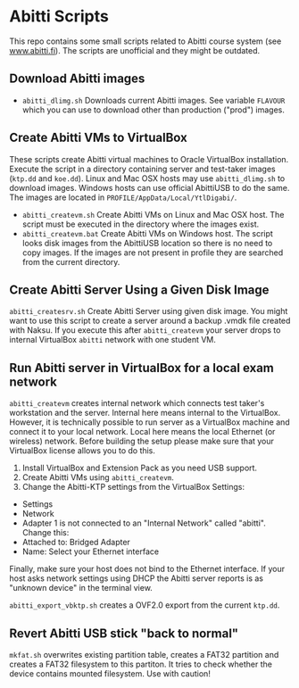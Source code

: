 # Abitti Scripts

This repo contains some small scripts related to Abitti course system (see
www.abitti.fi). The scripts are unofficial and they might be outdated.

## Download Abitti images

 * `abitti_dlimg.sh` Downloads current Abitti images. See variable `FLAVOUR`
   which you can use to download other than production ("prod") images.

## Create Abitti VMs to VirtualBox

These scripts create Abitti virtual machines to Oracle VirtualBox
installation. Execute the script in a directory containing server and
test-taker images (`ktp.dd` and `koe.dd`). Linux and Mac OSX hosts may use
`abitti_dlimg.sh` to download images. Windows hosts can use official AbittiUSB
to do the same. The images are located in `PROFILE/AppData/Local/YtlDigabi/`.

 * `abitti_createvm.sh` Create Abitti VMs on Linux and Mac OSX host. The script must be executed in the directory where the images exist.
 * `abitti_createvm.bat` Create Abitti VMs on Windows host. The script looks disk images from the AbittiUSB location so there is no need to copy images. If the images are not present in profile they are searched from the current directory.

## Create Abitti Server Using a Given Disk Image

`abitti_createsrv.sh` Create Abitti Server using given disk image. You might want to use this
script to create a server around a backup .vmdk file created with Naksu. If you execute this
after `abitti_createvm` your server drops to internal VirtualBox `abitti` network with one student
VM.

## Run Abitti server in VirtualBox for a local exam network

`abitti_createvm` creates internal network which connects test taker's workstation and the server. Internal here means internal to the VirtualBox. However, it is technically possible to run server as a VirtualBox machine and connect it to your local network. Local here means the local Ethernet (or wireless) network. Before building the setup please make sure that your VirtualBox license allows you to do this.

 1) Install VirtualBox and Extension Pack as you need USB support.
 2) Create Abitti VMs using `abitti_createvm`. 
 3) Change the Abitti-KTP settings from the VirtualBox Settings:
  * Settings
  * Network
  * Adapter 1 is not connected to an "Internal Network" called "abitti". Change this:
  * Attached to: Bridged Adapter
  * Name: Select your Ethernet interface
 
Finally, make sure your host does not bind to the Ethernet interface. If your host asks network settings using DHCP the Abitti server reports is as "unknown device" in the terminal view.

`abitti_export_vbktp.sh` creates a OVF2.0 export from the current `ktp.dd`.

## Revert Abitti USB stick "back to normal"

`mkfat.sh` overwrites existing partition table, creates a FAT32 partition
and creates a FAT32 filesystem to this partiton. It tries to check whether
the device contains mounted filesystem. Use with caution!

